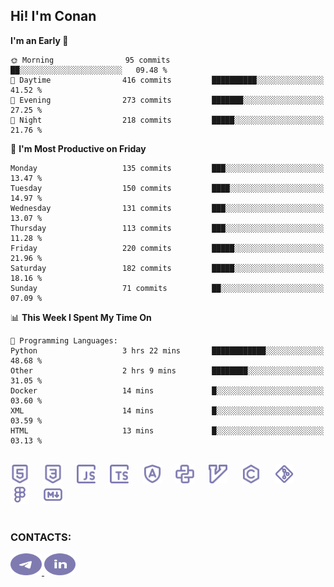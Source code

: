 ## Hi! I'm Conan

<!--START_SECTION:waka-->
**I'm an Early 🐤** 

```text
🌞 Morning                95 commits          ██░░░░░░░░░░░░░░░░░░░░░░░   09.48 % 
🌆 Daytime                416 commits         ██████████░░░░░░░░░░░░░░░   41.52 % 
🌃 Evening                273 commits         ███████░░░░░░░░░░░░░░░░░░   27.25 % 
🌙 Night                  218 commits         █████░░░░░░░░░░░░░░░░░░░░   21.76 % 
```
📅 **I'm Most Productive on Friday** 

```text
Monday                   135 commits         ███░░░░░░░░░░░░░░░░░░░░░░   13.47 % 
Tuesday                  150 commits         ████░░░░░░░░░░░░░░░░░░░░░   14.97 % 
Wednesday                131 commits         ███░░░░░░░░░░░░░░░░░░░░░░   13.07 % 
Thursday                 113 commits         ███░░░░░░░░░░░░░░░░░░░░░░   11.28 % 
Friday                   220 commits         █████░░░░░░░░░░░░░░░░░░░░   21.96 % 
Saturday                 182 commits         █████░░░░░░░░░░░░░░░░░░░░   18.16 % 
Sunday                   71 commits          ██░░░░░░░░░░░░░░░░░░░░░░░   07.09 % 
```


📊 **This Week I Spent My Time On** 

```text
💬 Programming Languages: 
Python                   3 hrs 22 mins       ████████████░░░░░░░░░░░░░   48.68 % 
Other                    2 hrs 9 mins        ████████░░░░░░░░░░░░░░░░░   31.05 % 
Docker                   14 mins             █░░░░░░░░░░░░░░░░░░░░░░░░   03.60 % 
XML                      14 mins             █░░░░░░░░░░░░░░░░░░░░░░░░   03.59 % 
HTML                     13 mins             █░░░░░░░░░░░░░░░░░░░░░░░░   03.13 % 
```


<!--END_SECTION:waka-->


<br>

<div align="left">
  <img src="icons/skills/html.svg" height="30" alt="html5"/>
  <img width="15"/>
  <img src="icons/skills/css.svg" height="30" alt="css"/>
    <img width="15"/>
  <img src="icons/skills/javascript.svg" height="30" alt="javascript"/>
  <img width="15"/>
  <img src="icons/skills/typescript.svg" height="30" alt="typescript"/>
  <img width="15"/>
  <img src="icons/skills/angular.svg" height="30" alt="angular"/>
  <img width="15"/>
  <img src="icons/skills/python.svg" height="30" alt="python"/>
  <img width="15"/>
  <img src="icons/skills/vim.svg" height="30" alt="vim"  />
  <img width="15"/>
  <img src="icons/skills/c.svg" height="30" alt="c"/>
  <img width="15"/>
  <img src="icons/skills/git.svg" height="30" alt="git"/>
  <img width="15"/>
  <img src="icons/skills/figma.svg" height="30" alt="figma"/>
  <img width="15"/>
  <img src="icons/skills/markdown.svg" height="30" alt="markdown"/>
</div>

<br>


### CONTACTS:

<div align="left">
  <a href="https://t.me/gkkconan">
    <img src="icons/contacts/telegram.svg" width="50" height="35" alt="telegram"/>
  </a>
  <a href="https://www.linkedin.com/in/gkkconan">
    <img src="icons/contacts/linkedin.svg" width="50" height="35" alt="linkedin"/>
  </a>
</div>

